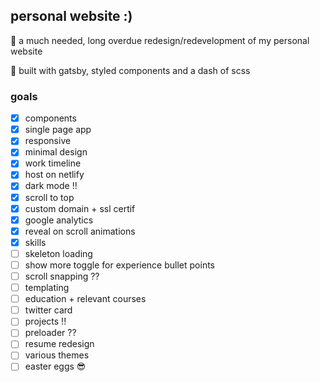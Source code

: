 ## personal website :)

🌱 a much needed, long overdue redesign/redevelopment of my personal website

🔨 built with gatsby, styled components and a dash of scss
<!-- also some tailwind in styled components for grid purposes -->

### goals
- [x] components
- [x] single page app
- [x] responsive
- [x] minimal design
- [x] work timeline
- [x] host on netlify
- [x] dark mode !! 
- [x] scroll to top
- [x] custom domain + ssl certif
- [x] google analytics
- [x] reveal on scroll animations
- [x] skills
- [ ] skeleton loading
- [ ] show more toggle for experience bullet points
- [ ] scroll snapping ?? <!-- will have to delay on scroll reveal? -->
- [ ] templating
- [ ] education + relevant courses
- [ ] twitter card
- [ ] projects !! 
- [ ] preloader ??
- [ ] resume redesign
- [ ] various themes
- [ ] easter eggs 😎
<!-- - [ ] looping typewriter -->
